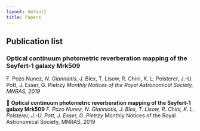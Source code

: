 ```yaml
---
layout: default
title: Papers
---
```

## Publication list

### Optical continuum photometric reverberation mapping of the Seyfert-1 galaxy Mrk509
F. Pozo Nunez, *N. Gianniotis*, J. Blex, T. Lisow, R. Chini, K. L. Polsterer, J.-U. Pott, J. Esser, G. Pietrzy
*Monthly Notices of the Royal Astronomical Society, MNRAS, 2019*

🔹 **Optical continuum photometric reverberation mapping of the Seyfert-1 galaxy Mrk509**
*F. Pozo Nunez, N. Gianniotis, J. Blex, T. Lisow, R. Chini, K. L. Polsterer, J.-U. Pott, J. Esser, G. Pietrzy*
Monthly Notices of the Royal Astronomical Society, MNRAS, 2019
